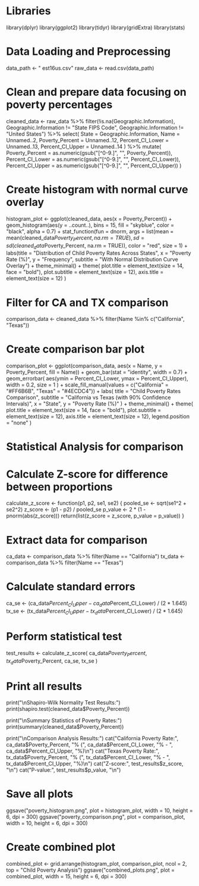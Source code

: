 # Libraries
library(dplyr)
library(ggplot2)
library(tidyr)
library(gridExtra)
library(stats)

# Data Loading and Preprocessing
data_path <- " est16us.csv" 
raw_data <- read.csv(data_path)

# Clean and prepare data focusing on poverty percentages
cleaned_data <- raw_data %>%
filter(!is.na(Geographic.Information),
Geographic.Information != "State FIPS Code",
Geographic.Information != "United States") %>%
select(
State = Geographic.Information,
Name = Unnamed..2,
Poverty_Percent = Unnamed..12,
Percent_CI_Lower = Unnamed..13,
Percent_CI_Upper = Unnamed..14
) %>%
mutate(
Poverty_Percent = as.numeric(gsub("[^0-9.]", "", Poverty_Percent)),
Percent_CI_Lower = as.numeric(gsub("[^0-9.]", "", Percent_CI_Lower)),
Percent_CI_Upper = as.numeric(gsub("[^0-9.]", "", Percent_CI_Upper))
)

# Create histogram with normal curve overlay
histogram_plot <- ggplot(cleaned_data, aes(x = Poverty_Percent)) +
geom_histogram(aes(y = ..count..),
bins = 15,
fill = "skyblue",
color = "black",
alpha = 0.7) +
stat_function(fun = dnorm,
args = list(mean = mean(cleaned_data$Poverty_Percent, na.rm = TRUE),
sd = sd(cleaned_data$Poverty_Percent, na.rm = TRUE)),
color = "red",
size = 1) +
labs(title = "Distribution of Child Poverty Rates Across States",
x = "Poverty Rate (%)",
y = "Frequency",
subtitle = "With Normal Distribution Curve Overlay") +
theme_minimal() +
theme(
plot.title = element_text(size = 14, face = "bold"),
plot.subtitle = element_text(size = 12),
axis.title = element_text(size = 12)
)

# Filter for CA and TX comparison
comparison_data <- cleaned_data %>%
filter(Name %in% c("California", "Texas"))

# Create comparison bar plot
comparison_plot <- ggplot(comparison_data,
aes(x = Name, y = Poverty_Percent, fill = Name)) +
geom_bar(stat = "identity", width = 0.7) +
geom_errorbar(
aes(ymin = Percent_CI_Lower, ymax = Percent_CI_Upper),
width = 0.2,
size = 1
) +
scale_fill_manual(values = c("California" = "#FF6B6B", "Texas" = "#4ECDC4")) +
labs(
title = "Child Poverty Rates Comparison",
subtitle = "California vs Texas (with 90% Confidence Intervals)",
x = "State",
y = "Poverty Rate (%)"
) +
theme_minimal() +
theme(
plot.title = element_text(size = 14, face = "bold"),
plot.subtitle = element_text(size = 12),
axis.title = element_text(size = 12),
legend.position = "none"
)

# Statistical Analysis for comparison
# Calculate Z-score for difference between proportions
calculate_z_score <- function(p1, p2, se1, se2) {
pooled_se <- sqrt(se1^2 + se2^2)
z_score <- (p1 - p2) / pooled_se
p_value <- 2 * (1 - pnorm(abs(z_score)))
return(list(z_score = z_score, p_value = p_value))
}

# Extract data for comparison
ca_data <- comparison_data %>% filter(Name == "California")
tx_data <- comparison_data %>% filter(Name == "Texas")

# Calculate standard errors
ca_se <- (ca_data$Percent_CI_Upper - ca_data$Percent_CI_Lower) / (2 * 1.645)
tx_se <- (tx_data$Percent_CI_Upper - tx_data$Percent_CI_Lower) / (2 * 1.645)

# Perform statistical test
test_results <- calculate_z_score(
ca_data$Poverty_Percent,
tx_data$Poverty_Percent,
ca_se,
tx_se
)

# Print all results
print("\nShapiro-Wilk Normality Test Results:")
print(shapiro.test(cleaned_data$Poverty_Percent))

print("\nSummary Statistics of Poverty Rates:")
print(summary(cleaned_data$Poverty_Percent))

print("\nComparison Analysis Results:")
cat("California Poverty Rate:", ca_data$Poverty_Percent, "% (",
ca_data$Percent_CI_Lower, "% - ", ca_data$Percent_CI_Upper, "%)\n")
cat("Texas Poverty Rate:", tx_data$Poverty_Percent, "% (",
tx_data$Percent_CI_Lower, "% - ", tx_data$Percent_CI_Upper, "%)\n")
cat("Z-score:", test_results$z_score, "\n")
cat("P-value:", test_results$p_value, "\n")

# Save all plots
ggsave("poverty_histogram.png", plot = histogram_plot, width = 10, height = 6, dpi = 300)
ggsave("poverty_comparison.png", plot = comparison_plot, width = 10, height = 6, dpi = 300)

# Create combined plot
combined_plot <- grid.arrange(histogram_plot, comparison_plot,
ncol = 2,
top = "Child Poverty Analysis")
ggsave("combined_plots.png", plot = combined_plot, width = 15, height = 6, dpi = 300)
